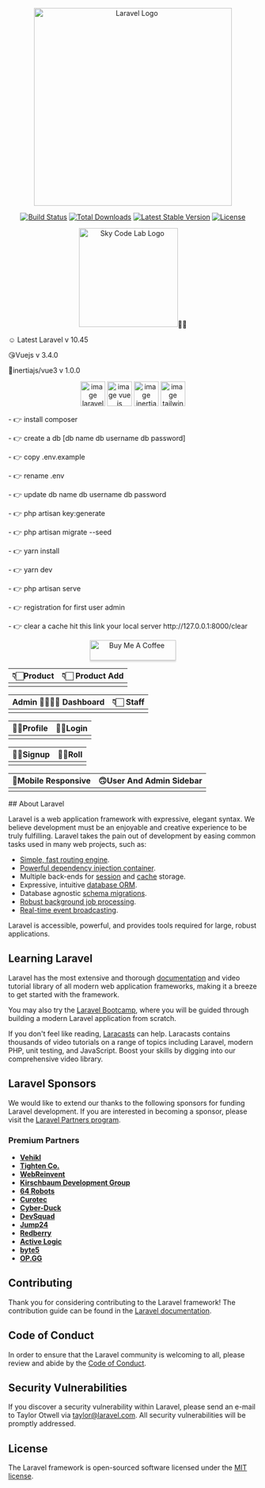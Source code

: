 <p align="center"><a href="https://laravel.com" target="_blank"><img src="https://raw.githubusercontent.com/laravel/art/master/logo-lockup/5%20SVG/2%20CMYK/1%20Full%20Color/laravel-logolockup-cmyk-red.svg" width="400" alt="Laravel Logo"></a></p>

<p align="center">
<a href="https://github.com/laravel/framework/actions"><img src="https://github.com/laravel/framework/workflows/tests/badge.svg"   alt="Build Status"></a>
<a href="https://packagist.org/packages/laravel/framework"><img src="https://img.shields.io/packagist/dt/laravel/framework"   alt="Total Downloads"></a>
<a href="https://packagist.org/packages/laravel/framework"><img src="https://img.shields.io/packagist/v/laravel/framework"  alt="Latest Stable Version"></a>
<a href="https://packagist.org/packages/laravel/framework"><img src="https://img.shields.io/packagist/l/laravel/framework"   alt="License"></a>
</p>

<p align="center"><a href="https://skycodelab.io" target="_blank"><img src="https://skycodelab.io//uploads/site/logo.png" width="200" alt="Sky Code Lab Logo"></a>🫸🫷</p>

<p>☺️ Latest Laravel v 10.45</p>
<p>😘Vuejs v 3.4.0 </p>
<p>🤡inertiajs/vue3 v 1.0.0</p>

<p align="center">
<img src="https://laravel.com/img/logotype.min.svg" width="50" alt="image laravel">
<img src="https://avatars.githubusercontent.com/u/6128107?s=200&v=4" width="50" alt="image vue js ">
<img src="https://avatars.githubusercontent.com/u/47703742?s=200&v=4" width="50" alt="image inertia">
<img src="https://avatars.githubusercontent.com/u/67109815?s=48&v=4" width="50" alt="image tailwind css">

</p>


<p>- 👉 install composer</p>
<p> - 👉 create a db [db name db username db password] </p>
<p> - 👉 copy .env.example </p>
<p> - 👉 rename .env </p>
<p>- 👉 update db name db username db password </p>
<p>- 👉 php artisan key:generate </p>
<p>- 👉 php artisan migrate --seed</p>
<p>- 👉 yarn install</p>
<p>- 👉 yarn dev</p>
<p>- 👉 php artisan serve</p>
<p>- 👉 registration for first user admin</p>
<p>- 👉 clear a cache hit this link your local server http://127.0.0.1:8000/clear</p>

<p align="center">
<a href="https://www.buymeacoffee.com/abdulvakeel" target="_blank"><img src="https://www.buymeacoffee.com/assets/img/custom_images/orange_img.png" alt="Buy Me A Coffee" style="height: 41px !important;width: 174px !important;box-shadow: 0px 3px 2px 0px rgba(190, 190, 190, 0.5) !important;-webkit-box-shadow: 0px 3px 2px 0px rgba(190, 190, 190, 0.5) !important;" ></a> </p>
<table>
<thead>
<tr>
<th align="center">👇🏻Product</th>
<th align="center">👇🏻 Product Add</th>
</tr>
</thead>
<tbody>
<tr>
<td align="center"><img src="https://skycodelab.io//likedislike/product" alt=""style="max-width: 100%;"></td>
<td align="center"><img src="https://skycodelab.io//likedislike/product_add.png" alt="" style="max-width: 100%;"></a></td>
</tr>
</tbody>
</table>



<table>
<thead>
<tr>
<th align="center">Admin 🫸🏻🫷🏻 Dashboard</th>
<th align="center">👇🏻 Staff</th>
</tr>
</thead>
<tbody>
<tr>
<td align="center"><img src="https://skycodelab.io//git/admindashbord.png" alt=""style="max-width: 100%;"></td>
<td align="center"><img src="https://skycodelab.io//git/staff.png" alt="" style="max-width: 100%;"></a></td>
</tr>
</tbody>
</table>

<table>
<thead>
<tr>
<th align="center">🤶🏼Profile</th>
<th align="center">🤹🏼Login</th>
</tr>
</thead>
<tbody>
<tr>
<td align="center"><img src="https://skycodelab.io//git/profile.png" alt=""style="max-width: 100%;"></td>
<td align="center"><img src="https://skycodelab.io//git/login.png" alt="" style="max-width: 100%;"></a></td>
</tr>
</tbody>
</table>


<table>
<thead>
<tr>
<th align="center">🫶🏽Signup</th>
<th align="center">🙌🏽Roll</th>
</tr>
</thead>
<tbody>
<tr>
<td align="center"><img src="https://skycodelab.io//git/signup.png" alt=""style="max-width: 100%;"></td>
<td align="center"><img src="https://skycodelab.io//git/roll.png" alt="" style="max-width: 100%;"></a></td>
</tr>
</tbody>
</table>


<table>
<thead>
<tr>
<th align="center">🙂Mobile Responsive</th>
<th align="center">🙃User And Admin Sidebar</th>
</tr>
</thead>
<tbody>
<tr>
<td align="center"><img src="https://skycodelab.io//git/mobile.png" alt=""style="max-width: 100%;"></td>
<td align="center"><img src="https://skycodelab.io//git/sidebar.png" alt="" style="max-width: 100%;"></a></td>
</tr>
</tbody>
</table>
## About Laravel

Laravel is a web application framework with expressive, elegant syntax. We believe development must be an enjoyable and creative experience to be truly fulfilling. Laravel takes the pain out of development by easing common tasks used in many web projects, such as:

- [Simple, fast routing engine](https://laravel.com/docs/routing).
- [Powerful dependency injection container](https://laravel.com/docs/container).
- Multiple back-ends for [session](https://laravel.com/docs/session) and [cache](https://laravel.com/docs/cache) storage.
- Expressive, intuitive [database ORM](https://laravel.com/docs/eloquent).
- Database agnostic [schema migrations](https://laravel.com/docs/migrations).
- [Robust background job processing](https://laravel.com/docs/queues).
- [Real-time event broadcasting](https://laravel.com/docs/broadcasting).

Laravel is accessible, powerful, and provides tools required for large, robust applications.

## Learning Laravel

Laravel has the most extensive and thorough [documentation](https://laravel.com/docs) and video tutorial library of all modern web application frameworks, making it a breeze to get started with the framework.

You may also try the [Laravel Bootcamp](https://bootcamp.laravel.com), where you will be guided through building a modern Laravel application from scratch.

If you don't feel like reading, [Laracasts](https://laracasts.com) can help. Laracasts contains thousands of video tutorials on a range of topics including Laravel, modern PHP, unit testing, and JavaScript. Boost your skills by digging into our comprehensive video library.

## Laravel Sponsors

We would like to extend our thanks to the following sponsors for funding Laravel development. If you are interested in becoming a sponsor, please visit the [Laravel Partners program](https://partners.laravel.com).

### Premium Partners

- **[Vehikl](https://vehikl.com/)**
- **[Tighten Co.](https://tighten.co)**
- **[WebReinvent](https://webreinvent.com/)**
- **[Kirschbaum Development Group](https://kirschbaumdevelopment.com)**
- **[64 Robots](https://64robots.com)**
- **[Curotec](https://www.curotec.com/services/technologies/laravel/)**
- **[Cyber-Duck](https://cyber-duck.co.uk)**
- **[DevSquad](https://devsquad.com/hire-laravel-developers)**
- **[Jump24](https://jump24.co.uk)**
- **[Redberry](https://redberry.international/laravel/)**
- **[Active Logic](https://activelogic.com)**
- **[byte5](https://byte5.de)**
- **[OP.GG](https://op.gg)**

## Contributing

Thank you for considering contributing to the Laravel framework! The contribution guide can be found in the [Laravel documentation](https://laravel.com/docs/contributions).

## Code of Conduct

In order to ensure that the Laravel community is welcoming to all, please review and abide by the [Code of Conduct](https://laravel.com/docs/contributions#code-of-conduct).

## Security Vulnerabilities

If you discover a security vulnerability within Laravel, please send an e-mail to Taylor Otwell via [taylor@laravel.com](mailto:taylor@laravel.com). All security vulnerabilities will be promptly addressed.

## License

The Laravel framework is open-sourced software licensed under the [MIT license](https://opensource.org/licenses/MIT).
